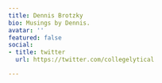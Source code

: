 ```yaml
---
title: Dennis Brotzky
bio: Musings by Dennis.
avatar: ''
featured: false
social:
- title: twitter
  url: https://twitter.com/collegelytical

---
```

